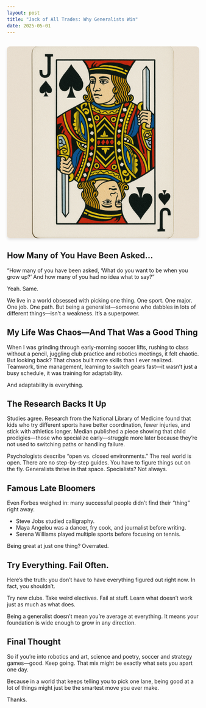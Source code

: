 ```yaml
---
layout: post
title: "Jack of All Trades: Why Generalists Win"
date: 2025-05-01
---
```


<div style="text-align: center; margin: 30px 0;">
  <img src="https://raw.githubusercontent.com/syskhill/EnglishWebsite/main/assets/images/speech.png" alt="Public Speaking" style="max-width: 100%; border-radius: 8px; box-shadow: 0 4px 6px rgba(0, 0, 0, 0.1);">
</div>


## How Many of You Have Been Asked...

“How many of you have been asked, ‘What do you want to be when you grow up?’ And how many of you had no idea what to say?”

Yeah. Same.

We live in a world obsessed with picking one thing. One sport. One major. One job. One path. But being a generalist—someone who dabbles in lots of different things—isn’t a weakness. It’s a superpower.

## My Life Was Chaos—And That Was a Good Thing

When I was grinding through early-morning soccer lifts, rushing to class without a pencil, juggling club practice and robotics meetings, it felt chaotic. But looking back? That chaos built more skills than I ever realized. Teamwork, time management, learning to switch gears fast—it wasn’t just a busy schedule, it was training for adaptability.

And adaptability is everything.

## The Research Backs It Up

Studies agree. Research from the National Library of Medicine found that kids who try different sports have better coordination, fewer injuries, and stick with athletics longer. Median published a piece showing that child prodigies—those who specialize early—struggle more later because they’re not used to switching paths or handling failure.

Psychologists describe “open vs. closed environments.” The real world is open. There are no step-by-step guides. You have to figure things out on the fly. Generalists thrive in that space. Specialists? Not always.

## Famous Late Bloomers

Even Forbes weighed in: many successful people didn’t find their “thing” right away.

- Steve Jobs studied calligraphy.
- Maya Angelou was a dancer, fry cook, and journalist before writing.
- Serena Williams played multiple sports before focusing on tennis.

Being great at just one thing? Overrated.

## Try Everything. Fail Often.

Here’s the truth: you don’t have to have everything figured out right now. In fact, you shouldn’t.

Try new clubs. Take weird electives. Fail at stuff. Learn what doesn’t work just as much as what does.

Being a generalist doesn’t mean you’re average at everything. It means your foundation is wide enough to grow in any direction.

## Final Thought

So if you’re into robotics and art, science and poetry, soccer and strategy games—good. Keep going. That mix might be exactly what sets you apart one day.

Because in a world that keeps telling you to pick one lane, being good at a lot of things might just be the smartest move you ever make.

Thanks.
